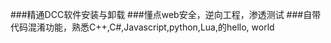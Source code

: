###精通DCC软件安装与卸载
###懂点web安全，逆向工程，渗透测试
###自带代码混淆功能，熟悉C++,C#,Javascript,python,Lua,的hello, world

<!--
**cbfygwc/cbfygwc** is a ✨ _special_ ✨ repository because its `README.md` (this file) appears on your GitHub profile.

Here are some ideas to get you started:

- 🔭 I’m currently working on ...
- 🌱 I’m currently learning ...
- 👯 I’m looking to collaborate on ...
- 🤔 I’m looking for help with ...
- 💬 Ask me about ...
- 📫 How to reach me: ...
- 😄 Pronouns: ...
- ⚡ Fun fact: ...
-->
